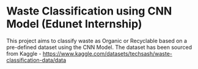 # Waste Classification using CNN Model (Edunet Internship)
This project aims to classify waste as Organic or Recyclable based on a pre-defined dataset using the CNN Model.
The dataset has been sourced from Kaggle - https://www.kaggle.com/datasets/techsash/waste-classification-data/data
